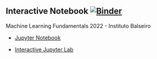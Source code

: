 ## Interactive Notebook [![Binder](https://mybinder.org/badge_logo.svg)](https://mybinder.org/v2/gh/Matrsz/ML-IB/HEAD)
Machine Learning Fundamentals 2022 - Instituto Balseiro

- [Jupyter Notebook](https://nbviewer.org/github/Matrsz/ML-IB/tree/master/)

- [Interactive Jupyter Lab](https://mybinder.org/v2/gh/Matrsz/ML-IB/HEAD)
